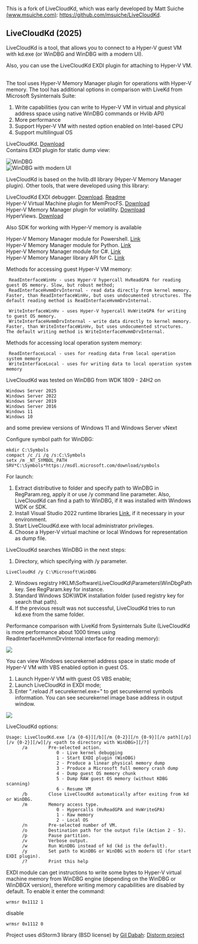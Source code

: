 This is a fork of LiveCloudKd, which was early developed by Matt Suiche [(www.msuiche.com)](https://www.msuiche.com): https://github.com/msuiche/LiveCloudKd.

## LiveCloudKd (2025)

LiveCloudKd is a tool, that allows you to connect to a Hyper-V guest VM with kd.exe (or WinDBG and WinDBG with a modern UI). 

Also, you can use the LiveCloudKd EXDI plugin for attaching to Hyper-V VM.  

The tool uses Hyper-V Memory Manager plugin for operations with Hyper-V memory.
The tool has additional options in comparison with LiveKd from Microsoft Sysinternals Suite:

1. Write capabilities (you can write to Hyper-V VM in virtual and physical address space using native WinDBG commands or Hvlib API)
2. More performance
3. Support Hyper-V VM with nested option enabled on Intel-based CPU
4. Support multilingual OS

LiveCloudKd. [Download](https://github.com/gerhart01/LiveCloudKd/releases/download/v3.0.0.20250226/LiveCloudKd.v3.0.0.20250226-release.zip)  
Contains EXDI plugin for static dump view:    

![WinDBG](images/image01.png)  
![WinDBG with modern UI](images/image02.png)  

LiveCloudKd is based on the hvlib.dll library (Hyper-V Memory Manager plugin). Other tools, that were developed using this library:

LiveCloudKd EXDI debugger.                    [Download](https://github.com/gerhart01/LiveCloudKd/releases/download/v1.0.22021109/LiveCloudKd.EXDI.debugger.v1.0.22021109.zip). [Readme](https://github.com/gerhart01/LiveCloudKd/blob/master/ExdiKdSample/LiveDebugging.md)  
Hyper-V Virtual Machine plugin for MemProcFS. [Download](https://github.com/gerhart01/LiveCloudKd/releases/download/v1.5.20250226/leechcore_hyperv_plugin_26.02.2025.zip)  
Hyper-V Memory Manager plugin for volatility. [Download](https://github.com/gerhart01/Hyper-V-Tools/releases/download/v1.0.20240427/Hyper-V.Memory.Manager.plugin.for.volatility.v1.0.20240427.zip)  
HyperViews.                                   [Download](https://github.com/gerhart01/Hyper-V-Tools/tree/main/HyperViews)  

Also SDK for working with Hyper-V memory is available  

Hyper-V Memory Manager module for Powershell. [Link](https://github.com/gerhart01/Hyper-V-Tools/tree/main/HvlibPowershell)  
Hyper-V Memory Manager module for Python.     [Link](https://github.com/gerhart01/LiveCloudKd/tree/master/LiveCloudKdPy)  
Hyper-V Memory Manager module for C#.         [Link](https://github.com/gerhart01/LiveCloudKd/tree/master/hvlibdotnet)  
Hyper-V Memory Manager library API for C.     [Link](https://github.com/gerhart01/LiveCloudKd/tree/master/LiveCloudKdSdk)  

Methods for accessing guest Hyper-V VM memory: 
```
 ReadInterfaceWinHv - uses Hyper-V hypercall HvReadGPA for reading guest OS memory. Slow, but robust method; 
 ReadInterfaceHvmmDrvInternal - read data directly from kernel memory. Faster, than ReadInterfaceWinHv, but uses undocumented structures. The default reading method is ReadInterfaceHvmmDrvInternal.

 WriteInterfaceWinHv - uses Hyper-V hypercall HvWriteGPA for writing to guest OS memory.
 WriteInterfaceHvmmDrvInternal - write data directly to kernel memory. Faster, than WriteInterfaceWinHv, but uses undocumented structures. The default writing method is WriteInterfaceHvmmDrvInternal.
```

Methods for accessing local operation system memory:
```
 ReadInterfaceLocal - uses for reading data from local operation system memory  
 WriteInterfaceLocal - uses for writing data to local operation system memory  
```

LiveCloudKd was tested on WinDBG from WDK 1809 - 24H2 on
```
Windows Server 2025
Windows Server 2022 
Windows Server 2019  
Windows Server 2016 
Windows 11
Windows 10
```
and some preview versions of Windows 11 and Windows Server vNext

Configure symbol path for WinDBG:

``` 
mkdir C:\Symbols
compact /c /i /q /s:C:\Symbols
setx /m _NT_SYMBOL_PATH SRV*C:\Symbols*https://msdl.microsoft.com/download/symbols
```

For launch:

1. Extract distributive to folder and specify path to WinDBG in RegParam.reg, apply it or use /y command line parameter.
    Also, LiveCloudKd can find a path to WinDBG, if it was installed with Windows WDK or SDK.
2. Install Visual Studio 2022 runtime libraries [Link](https://aka.ms/vs/17/release/vc_redist.x64.exe), if it necessary in your environment.
3. Start LiveCloudKd.exe with local administrator privileges.
4. Choose a Hyper-V virtual machine or local Windows for representation as dump file.  

LiveCloudKd searches WinDBG in the next steps:

1. Directory, which specifying with /y parameter.

```
LiveCloudKd /y C:\Microsoft\WinDBG
```
2. Windows registry HKLM\Software\LiveCloudKd\Parameters\WinDbgPath key. See RegParam.key for instance. 
3. Standard Windows SDK\WDK installation folder (used registry key for search that path).
4. If the previous result was not successful, LiveCloudKd tries to run kd.exe from the same folder.

Performance comparison with LiveKd from Sysinternals Suite (LiveCloudKd is more performance about 1000 times using ReadInterfaceHvmmDrvInternal interface for reading memory):

![](images/image03.png)

You can view Windows securekernel address space in static mode of Hyper-V VM with VBS enabled option in guest OS.

1. Launch Hyper-V VM with guest OS VBS enable;  
2. Launch LiveCloudKd in EXDI mode;  
3. Enter ".reload /f securekernel.exe=<addr>" to get securekernel symbols information. You can see securekernel image base address in output window.

![](images/image04.png)

LiveCloudKd options:

``` 
Usage: LiveCloudKd.exe [/a {0-6}][/b][/m {0-2}][/n {0-9}][/o path][/p][/v {0-2}][/w][/y <path to directory with WinDBG>][/?]
      /a        Pre-selected action.
                   0 - Live kernel debugging
                   1 - Start EXDI plugin (WinDBG)
                   2 - Produce a linear physical memory dump
                   3 - Produce a Microsoft full memory crash dump
                   4 - Dump guest OS memory chunk
                   5 - Dump RAW guest OS memory (without KDBG scanning)
                   6 - Resume VM
      /b        Close LiveCloudKd automatically after exiting from kd or WinDBG.
      /m        Memory access type.
                   0 - Hypercalls (HvReadGPA and HvWriteGPA)
                   1 - Raw memory
                   2 - Local OS
      /n        Pre-selected number of VM.
      /o        Destination path for the output file (Action 2 - 5).
      /p        Pause partition.
      /v        Verbose output.
      /w        Run WinDBG instead of kd (kd is the default).
      /y        Set path to WinDBG or WinDBG with modern UI (for start EXDI plugin).
      /?        Print this help
``` 

EXDI module can get instructions to write some bytes to Hyper-V virtual machine memory from WinDBG engine (depending on the WinDBG or WinDBGX version), therefore writing memory capabilities are disabled by default.
To enable it enter the command:

```
wrmsr 0x1112 1
```

disable
```
wrmsr 0x1112 0
```

Project uses diStorm3 library (BSD license) by [Gil Dabah](https://x.com/_arkon): [Distorm project](https://github.com/gdabah/distorm)
